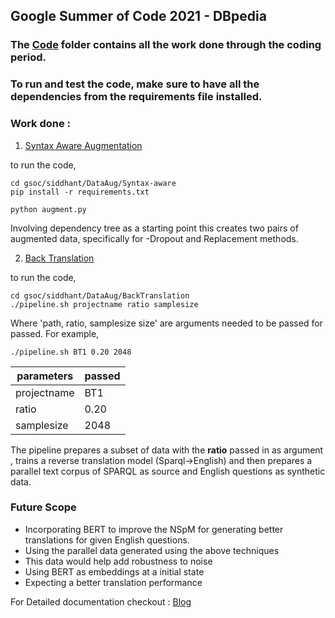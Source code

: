 ## Google Summer of Code 2021 - DBpedia

### The [Code](gsoc/siddhant) folder contains all the work done through the coding period.

### To run and test the code, make sure to have all the dependencies from the requirements file installed.



### Work done : 

1. [Syntax Aware Augmentation](gsoc/siddhant/DataAug/Syntax-aware)

to run the code,

```
cd gsoc/siddhant/DataAug/Syntax-aware
pip install -r requirements.txt

python augment.py
```

Involving dependency tree as a starting point this creates two pairs of augmented data, specifically for -Dropout and Replacement methods.

2. [Back Translation](gsoc/siddhant/DataAug/BackTranslation)

to run the code,

```
cd gsoc/siddhant/DataAug/BackTranslation
./pipeline.sh projectname ratio samplesize
```

Where 'path, ratio, samplesize size' are arguments needed to be passed for passed. For example,

```
./pipeline.sh BT1 0.20 2048
```

|parameters|passed|
|----------|------|
|projectname|BT1|
|ratio|0.20|
|samplesize|2048|

The pipeline prepares a subset of data with the **ratio** passed in as argument , trains a reverse translation model (Sparql->English) and then prepares a parallel text corpus of SPARQL as source and English questions as synthetic data.


### Future Scope

* Incorporating BERT to improve the NSpM for generating better translations for given English questions.
* Using the parallel data generated using the above techniques
* This data would help add robustness to noise 
* Using BERT as embeddings at a initial state
* Expecting a better translation performance 


For Detailed documentation checkout : [Blog](https://imsiddhant07.github.io/Neural-QA-Model-for-DBpedia/)